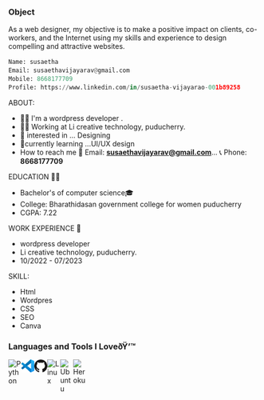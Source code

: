 
### Object 

As a web designer, my objective is to make a positive impact on clients, co-workers, and the Internet using my skills and experience to design compelling and attractive websites.

```python
Name: susaetha
Email: susaethavijayarav@gmail.com
Mobile: 8668177709
Profile: https://www.linkedin.com/in/susaetha-vijayarao-001b89258
```
ABOUT:
- 👩‍🦰 I'm a wordpress developer .
- 👩‍💻 Working at Li creative technology, puducherry.
- 🌱 interested in ... Designing 
- 📖currently learning ...UI/UX design 
- How to reach me
     📩 Email: **susaethavijayarav@gmail.com**...
     📞 Phone: **8668177709**

EDUCATION 👩‍🎓
- Bachelor's of computer science🎓
- College: Bharathidasan government college for women puducherry
- CGPA: 7.22

WORK EXPERIENCE 💼
- wordpress developer
- Li creative technology, puducherry.
- 10/2022 - 07/2023

SKILL:
- Html
- Wordpres
- CSS
- SEO
- Canva

<!---
itsyogieu/itsyogieu is a âœ¨ special âœ¨ repository because its `README.md` (this file) appears on your GitHub profile.
You can click the Preview link to take a look at your changes.
--->

### Languages and Tools I LoveðŸ’™
[<img align="left" alt="Python" width="26px" src="https://upload.wikimedia.org/wikipedia/commons/thumb/c/c3/Python-logo-notext.svg/600px-Python-logo-notext.svg.png" />](https://python.org/)
[<img align="left" alt="Visual Studio Code" width="26px" src="https://raw.githubusercontent.com/github/explore/80688e429a7d4ef2fca1e82350fe8e3517d3494d/topics/visual-studio-code/visual-studio-code.png" />](https://code.visualstudio.com/)
[<img align="left" alt="GitHub" width="26px" src="https://raw.githubusercontent.com/github/explore/78df643247d429f6cc873026c0622819ad797942/topics/github/github.png" />](https://git-scm.com/)
[<img align="left" alt="Linux" width="26px" src="https://telegra.ph/file/632a53dc7a08b08ebdeef.jpg" />](https://www.telegram.org/)
[<img align="left" alt="Ubuntu" width="26px" src="https://assets.ubuntu.com/v1/29985a98-ubuntu-logo32.png" />](https://www.ubuntu.com)
[<img align="left" alt="Heroku" width="26px" src="https://www.nicepng.com/png/full/223-2233246_heroku-logo-salesforce-heroku.png" />](https://heroku.com/)






    







<br />
<br />



